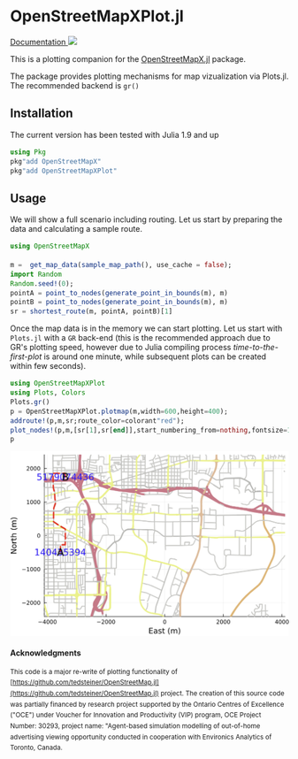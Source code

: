 # OpenStreetMapXPlot.jl


[Documentation ![](https://img.shields.io/badge/docs-latest-blue.svg)](https://pszufe.github.io/OpenStreetMapXPlot.jl/latest)

This is a plotting companion for the [OpenStreetMapX.jl](https://github.com/pszufe/OpenStreetMapX.jl) package.

The package provides plotting mechanisms for map vizualization via Plots.jl.
The recommended backend is `gr()`

## Installation

The current version has been tested with Julia 1.9 and up

```julia
using Pkg
pkg"add OpenStreetMapX"
pkg"add OpenStreetMapXPlot"
```

## Usage

We will show a full scenario including routing. Let us start by preparing the data and calculating a sample route.

```julia
using OpenStreetMapX

m =  get_map_data(sample_map_path(), use_cache = false);
import Random
Random.seed!(0);
pointA = point_to_nodes(generate_point_in_bounds(m), m)
pointB = point_to_nodes(generate_point_in_bounds(m), m)
sr = shortest_route(m, pointA, pointB)[1]
```

Once the map data is in the memory we can start plotting. Let us start with `Plots.jl` with a `GR` back-end (this is the recommended approach due to GR's plotting speed, however due to Julia compiling process *time-to-the-first-plot* is around one minute, while subsequent plots can be created within few seconds).

```julia
using OpenStreetMapXPlot
using Plots, Colors
Plots.gr()
p = OpenStreetMapXPlot.plotmap(m,width=600,height=400);
addroute!(p,m,sr;route_color=colorant"red");
plot_nodes!(p,m,[sr[1],sr[end]],start_numbering_from=nothing,fontsize=13,color=colorant"blue");
p
```



![](plot_image_gr.png)



#### Acknowledgments
<sup>This code is a major re-write of plotting functionality of [https://github.com/tedsteiner/OpenStreetMap.jl](https://github.com/tedsteiner/OpenStreetMap.jl) project.
The creation of this source code was partially financed by research project supported by the Ontario Centres of Excellence ("OCE") under Voucher for Innovation and Productivity (VIP) program, OCE Project Number: 30293, project name: "Agent-based simulation modelling of out-of-home advertising viewing opportunity conducted in cooperation with Environics Analytics of Toronto, Canada. </sup>
